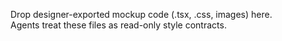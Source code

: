 Drop designer-exported mockup code (.tsx, .css, images) here.  
Agents treat these files as read-only style contracts.